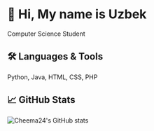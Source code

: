 # 👋 Hi, My name is Uzbek
Computer Science Student

## 🛠️ Languages & Tools
Python, Java, HTML, CSS, PHP

## 📈 GitHub Stats
![Cheema24's GitHub stats](https://github-readme-stats.vercel.app/api?username=Cheema24&show_icons=true&commits_year=2025)


